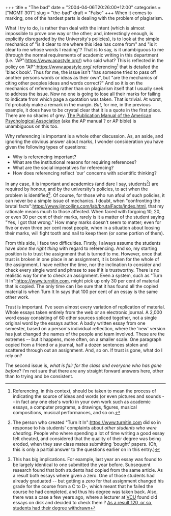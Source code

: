 +++
title = "The bad"
date = "2004-04-06T20:26:00+12:00"
categories = ["MGMT 301"]
slug = "the-bad"
draft = "False"
+++
When it comes to marking, one of the hardest parts is dealing with
the problem of plagiarism.

What I try to do, is rather than deal with the intent (which is almost
impossible to prove one way or the other; and, interestingly enough,
is explicitly disregarded by the University's policies), is to look
at the simple mechanics of "is it clear to me where this idea has come
from" and "is it clear to me whose words I reading"? That is to say, is
it unambiguous to me (through the normal requirements of academic
writing in this department (i.e. "AP":https://www.apastyle.org/) who said what?
This is reflected in the policy on "AP":https://www.apastyle.org/ referencing[^1]
that is detailed the 'black book'. Thus for me, the issue isn't "has
someone tried to pass off another persons words or ideas as their own",
but "are the mechanics of citing other peoples ideas and words
correct?" And so it is on the mechanics of referencing rather than
on plagiarism itself that I usually seek to address the issue.
Now no one is going to lose all their marks for failing to indicate
from which page a quotation was taken. That is trivial. At worst, I'd
probably make a remark in the margin. _But_, for me, in the
previous example, it does have to be crystal clear that it is a
quote
in the first place. There are no shades of grey. [The Publication
Manual of the American Psychological
Association](https://www.apastyle.org/pubmanual.html) (aka the AP manual ? or AP bible)
is unambiguous on this too.

Why referencing is important is a whole other discussion. As, an
aside, and ignoring the obvious answer about marks, I wonder
consideration you have given the following types of questions:

- Why is referencing important?
- What are the institutional reasons for requiring references?
- What are the social imperatives for referencing?
- How does referencing reflect 'our' concerns with scientific thinking?

In any case, it is important and academics (and dare I say,
students[^2]) are required by honour, and by the university's
policies, to act when the problem is identified[^3].
Of course, for those who run afoul of such policies, it can never be a
simple issue of mechanics. I doubt, when "confronting the brutal
facts":https://www.jimcollins.com/lab/brutalFacts/index.html, that my
rationale means much to those affected. When faced with forgoing 10,
20, or even 30 per cent of their marks, rarely is it a matter of the
student saying "Yes, I got that wrong." How many marks doesn't seem to
matter; even for five or even three per cent most people, when in a
situation about loosing their marks, will fight tooth and nail to keep
them (or some portion of them).

From this side, I face two difficulties. Firstly, I always assume the
students have _done the right thing_ with regard to referencing.
And so, my starting position is to trust the assignment that is
turned to me. However, once that trust is broken in one place in an
assignment, it is broken for the whole of the assignment. I have
neither the time, nor the inclination to consider and check every
single word and phrase to see if it is trustworthy. There is no
realistic way for me to check an assignment. Even a system, such as
"Turn It In":https://www.turnitin.com, might pick up only 30 per cent of
material that is copied. The only time can I be sure that it has found
all the copied material is when Turn It In says that 100 per cent of an
essay is the same other work.

Trust is important. I've seen almost every variation of
replication of material. Whole essays taken entirely from the web or
an electronic journal. A 2,000 word essay consisting of 60 other
sources spliced together, not a single original word by the essays
author. A badly written essay from one semester, based on a person's
individual reflection, where the 'new' version has just changed the
names of the people and team involved. These are the extremes -- but it
happens, more often, on a smaller scale. One paragraph copied from a
friend or a journal, half a dozen sentences stolen and scattered
through out an assignment. And, so on. If trust is gone, what do I
rely on?

The second issue is, _what is fair for the class and everyone who has
gone before_? I'm not sure that there are any straight forward
answers here, other than to trying and be consistent.



[^1]: Referencing, in this context, should be taken to mean the
    process of indicating the source of ideas and words (or even
    pictures and sounds -- in fact any one else's work) in your own
    work
    such as academic essays, a computer programs, a drawings,
    figures,
    musical compositions, musical performances, and so on.

[^2]: The person who created "Turn It In":https://www.turnitin.com did
    so in response to his students' complaints about _other students who
    were cheating_. People who where spending a lot of time writing a
    good essay felt cheated, and considered that the quality of their
    degree was being eroded, when they saw class mates submitting 'bought'
    papers. (Oh, this is only a partial answer to the questions earlier on
    in this entry.)

[^3]: This has big implications. For example, last year an essay was
    found to be largely identical to one submitted the year before.
    Subsequent research found that both students had copied from the
    same
    article. As a result both essays where given a zero. One of those
    students had already graduated -- but getting a zero for that
    assignment changed his grade for the course from a C to D-, which
    meant
    that he failed the course he had completed, and thus his degree
    was
    taken back. Also, there was a case a few years ago, where a
    lecturer at
    [VCU](https://www.students.vcu.edu/rg/policies/rg7honor.html)
    found old essays on disk and decided to check them ? [As a result
    120, or so, students had their degree
    withdrawn](https://www.cnn.com/TRANSCRIPTS/0105/10/bp.00.html)

